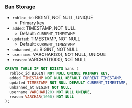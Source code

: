 ### Ban Storage

- `roblox_id`: BIGINT, NOT NULL, UNIQUE
  - Primary key
- `added`: TIMESTAMP, NOT NULL
  - Default: `CURRENT_TIMESTAMP`
- `updated`: TIMESTAMP, NOT NULL
  - Default: `CURRENT_TIMESTAMP`
- `unbanned_at`: BIGINT, NOT NULL
- `username`: VARCHAR(20), NOT NULL, UNIQUE
- `reason`: VARCHAT(1000), NOT NULL

```sql
CREATE TABLE IF NOT EXISTS bans (
  roblox_id BIGINT NOT NULL UNIQUE PRIMARY KEY,
  added TIMESTAMP NOT NULL DEFAULT CURRENT_TIMESTAMP,
  updated TIMESTAMP NOT NULL DEFAULT CURRENT_TIMESTAMP,
  unbanned_at BIGINT NOT NULL,
  username VARCHAR(20) NOT NULL UNIQUE,
  reason VARCHAR(1000) NOT NULL
);
```
